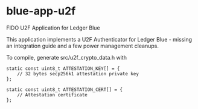 # blue-app-u2f
FIDO U2F Application for Ledger Blue 

This application implements a U2F Authenticator for Ledger Blue - missing an integration guide and a few power management cleanups. 

To compile, generate src/u2f_crypto_data.h with 

```
static const uint8_t ATTESTATION_KEY[] = {
	// 32 bytes secp256k1 attestation private key
};

static const uint8_t ATTESTATION_CERT[] = {
	// Attestation certificate
};
```

